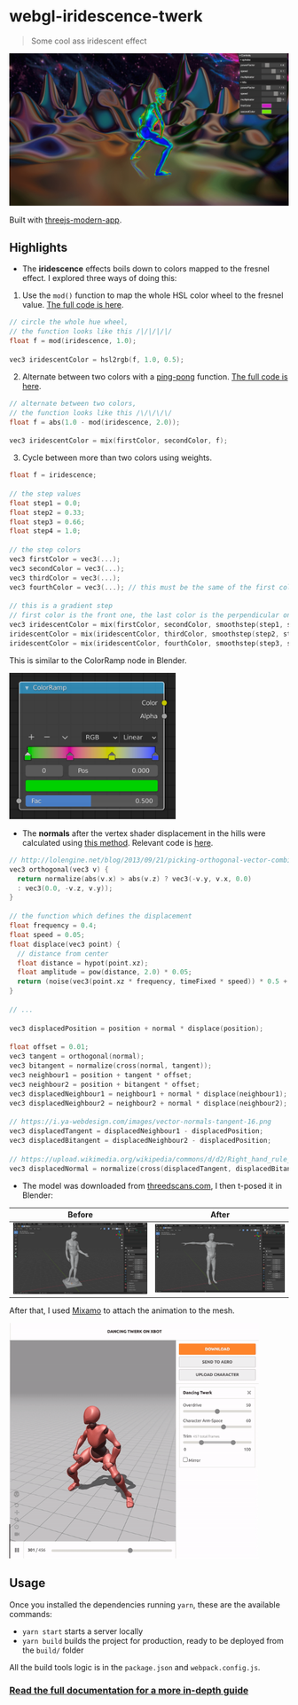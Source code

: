 # webgl-iridescence-twerk

> Some cool ass iridescent effect

![](.github/screenshots/demo.png)

Built with [threejs-modern-app](https://github.com/marcofugaro/threejs-modern-app).

## Highlights

- The **iridescence** effects boils down to colors mapped to the fresnel effect. I explored three ways of doing this:

1. Use the `mod()` function to map the whole HSL color wheel to the fresnel value. [The full code is here](https://github.com/marcofugaro/webgl-iridescence-twerk/blob/4c962a58a11be75c9b2b34478c4ddd73ab672fe2/src/scene/Ephebe.js#L80-L91).

```c
// circle the whole hue wheel,
// the function looks like this /|/|/|/|/
float f = mod(iridescence, 1.0);

vec3 iridescentColor = hsl2rgb(f, 1.0, 0.5);
```

2. Alternate between two colors with a [ping-pong](https://docs.unity3d.com/ScriptReference/Mathf.PingPong.html) function. [The full code is here](https://github.com/marcofugaro/webgl-iridescence-twerk/blob/4c962a58a11be75c9b2b34478c4ddd73ab672fe2/src/scene/Hills.js#L126-L138).

```c
// alternate between two colors,
// the function looks like this /\/\/\/\/
float f = abs(1.0 - mod(iridescence, 2.0));

vec3 iridescentColor = mix(firstColor, secondColor, f);
```

3. Cycle between more than two colors using weights.

```c
float f = iridescence;

// the step values
float step1 = 0.0;
float step2 = 0.33;
float step3 = 0.66;
float step4 = 1.0;

// the step colors
vec3 firstColor = vec3(...);
vec3 secondColor = vec3(...);
vec3 thirdColor = vec3(...);
vec3 fourthColor = vec3(...); // this must be the same of the first color to prevent a harsh color change

// this is a gradient step
// first color is the front one, the last color is the perpendicular one
vec3 iridescentColor = mix(firstColor, secondColor, smoothstep(step1, step2, f));
iridescentColor = mix(iridescentColor, thirdColor, smoothstep(step2, step3, f));
iridescentColor = mix(iridescentColor, fourthColor, smoothstep(step3, step4, f));
```

This is similar to the ColorRamp node in Blender.

<img src=".github/screenshots/color-ramp.png" width="300">

- The **normals** after the vertex shader displacement in the hills were calculated using [this method](https://discourse.threejs.org/t/calculating-vertex-normals-after-displacement-in-the-vertex-shader/16989). Relevant code is [here](https://github.com/marcofugaro/webgl-iridescence-twerk/blob/4c962a58a11be75c9b2b34478c4ddd73ab672fe2/src/scene/Hills.js#L66-L100).

```c
// http://lolengine.net/blog/2013/09/21/picking-orthogonal-vector-combing-coconuts
vec3 orthogonal(vec3 v) {
  return normalize(abs(v.x) > abs(v.z) ? vec3(-v.y, v.x, 0.0)
  : vec3(0.0, -v.z, v.y));
}

// the function which defines the displacement
float frequency = 0.4;
float speed = 0.05;
float displace(vec3 point) {
  // distance from center
  float distance = hypot(point.xz);
  float amplitude = pow(distance, 2.0) * 0.05;
  return (noise(vec3(point.xz * frequency, timeFixed * speed)) * 0.5 + 0.5) * amplitude;
}

// ...

vec3 displacedPosition = position + normal * displace(position);

float offset = 0.01;
vec3 tangent = orthogonal(normal);
vec3 bitangent = normalize(cross(normal, tangent));
vec3 neighbour1 = position + tangent * offset;
vec3 neighbour2 = position + bitangent * offset;
vec3 displacedNeighbour1 = neighbour1 + normal * displace(neighbour1);
vec3 displacedNeighbour2 = neighbour2 + normal * displace(neighbour2);

// https://i.ya-webdesign.com/images/vector-normals-tangent-16.png
vec3 displacedTangent = displacedNeighbour1 - displacedPosition;
vec3 displacedBitangent = displacedNeighbour2 - displacedPosition;

// https://upload.wikimedia.org/wikipedia/commons/d/d2/Right_hand_rule_cross_product.svg
vec3 displacedNormal = normalize(cross(displacedTangent, displacedBitangent));
```

- The model was downloaded from [threedscans.com](http://threedscans.com/museo-archeologico-nazionale/efebo/), I then t-posed it in Blender:

| Before                                             | After                                                    |
| -------------------------------------------------- | -------------------------------------------------------- |
| <img src=".github/screenshots/ephebe-blender.png"> | <img src=".github/screenshots/ephebe-tpose-blender.png"> |

After that, I used [Mixamo](https://www.mixamo.com/) to attach the animation to the mesh.

<img src=".github/screenshots/mixamo.gif" width="450">

## Usage

Once you installed the dependencies running `yarn`, these are the available commands:

- `yarn start` starts a server locally
- `yarn build` builds the project for production, ready to be deployed from the `build/` folder

All the build tools logic is in the `package.json` and `webpack.config.js`.

### [Read the full documentation for a more in-depth guide](https://github.com/marcofugaro/threejs-modern-app)

